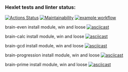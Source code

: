 ### Hexlet tests and linter status:

[![Actions Status](https://github.com/FFire/frontend-project-lvl1/workflows/hexlet-check/badge.svg)](https://github.com/FFire/frontend-project-lvl1/actions)
[![Maintainability](https://api.codeclimate.com/v1/badges/a99a88d28ad37a79dbf6/maintainability)](https://codeclimate.com/github/codeclimate/codeclimate/maintainability)
[![example workflow](https://github.com/FFire/frontend-project-lvl1/actions/workflows/main.yml/badge.svg)](https://github.com/FFire/frontend-project-lvl1/actions)

brain-even install module, win and loose
[![asciicast](https://asciinema.org/a/kuNSVZcMWU8vruybxbfsFBNDT.svg)](https://asciinema.org/a/kuNSVZcMWU8vruybxbfsFBNDT)

brain-calc install module, win and loose
[![asciicast](https://asciinema.org/a/1GTW89CTVstw99wi1TC7UP11Q.svg)](https://asciinema.org/a/1GTW89CTVstw99wi1TC7UP11Q)

brain-gcd install module, win and loose
[![asciicast](https://asciinema.org/a/qKyFgd2pBcKYeam7UIOGxG6wn.svg)](https://asciinema.org/a/qKyFgd2pBcKYeam7UIOGxG6wn)

brain-progression install module, win and loose
[![asciicast](https://asciinema.org/a/n2VD4oMwc3N8ynUM4odkV6de7.svg)](https://asciinema.org/a/n2VD4oMwc3N8ynUM4odkV6de7)

brain-prime install module, win and loose
[![asciicast](https://asciinema.org/a/JDUU16NK1UDuW0gnPJptLmkoj.svg)](https://asciinema.org/a/JDUU16NK1UDuW0gnPJptLmkoj)
